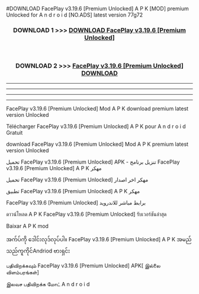 #DOWNLOAD FacePlay  v3.19.6 [Premium Unlocked] A P K [MOD] premium Unlocked for A n d r o i d [NO.ADS] latest version 77g72



<div align="center">

<h3>DOWNLOAD 1 >>> <a href="https://teeasianyam.web.app?sq=FacePlay  v3.19.6 [Premium Unlocked]">DOWNLOAD FacePlay  v3.19.6 [Premium Unlocked] </a></h3><br>

<h3>DOWNLOAD 2 >>> <a href="https://teeasianyam.web.app?sq=FacePlay  v3.19.6 [Premium Unlocked] ">FacePlay  v3.19.6 [Premium Unlocked]  DOWNLOAD </a></h3>

</div>


----------------------------------------------------------

----------------------------------------------------------

----------------------------------------------------------

----------------------------------------------------------


FacePlay  v3.19.6 [Premium Unlocked]  Mod A P K download premium latest version Unlocked

Télécharger FacePlay  v3.19.6 [Premium Unlocked]  A P K pour A n d r o i d Gratuit

download FacePlay  v3.19.6 [Premium Unlocked]  Mod A P K premium latest version Unlocked

تحميل FacePlay  v3.19.6 [Premium Unlocked]  APK - تنزيل برنامج FacePlay  v3.19.6 [Premium Unlocked]  A P K مهكر

تحميل FacePlay  v3.19.6 [Premium Unlocked]  مهكر اخر اصدار

تطبيق FacePlay  v3.19.6 [Premium Unlocked]  A P K مهكر

FacePlay  v3.19.6 [Premium Unlocked]  برابط مباشر للاندرويد

ดาวน์โหลด A P K FacePlay  v3.19.6 [Premium Unlocked]  รับเวอร์ชันล่าสุด

Baixar A P K mod

အက်ပ်ကို ဒေါင်းလုဒ်လုပ်ပါ။ FacePlay  v3.19.6 [Premium Unlocked]  A P K အမည်သည်ကူကိုင်Andriod ဗားရှင်း

பதிவிறக்கவும் FacePlay  v3.19.6 [Premium Unlocked]  APK[ இல்லை விளம்பரங்கள்] 
 
இலவச பதிவிறக்க மோட் A n d r o i d



